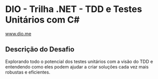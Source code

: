 # DIO - Trilha .NET - TDD e Testes Unitários com C#
www.dio.me

## Descrição do Desafio
Explorando todo o potencial dos testes unitários com a visão do TDD e entendendo como eles podem ajudar a criar soluções cada vez mais robustas e eficientes. 